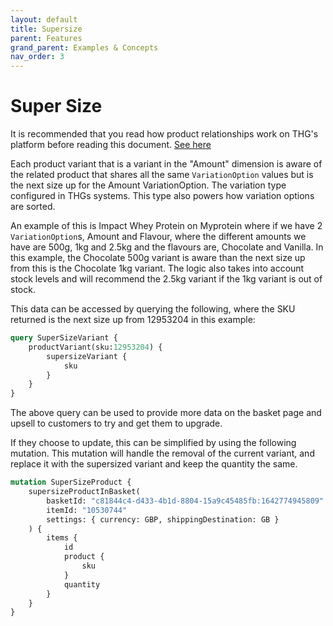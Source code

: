```yaml
---
layout: default
title: Supersize
parent: Features
grand_parent: Examples & Concepts
nav_order: 3
---
```


# Super Size
It is recommended that you read how product relationships work on THG's platform before reading this document. [See here](../product/index.md#relationships)

Each product variant that is a variant in the "Amount" dimension is aware of the related product that shares all the same `VariationOption` values but is the next size up for the Amount VariationOption.
The variation type configured in THGs systems. This type also powers how variation options are sorted.

An example of this is Impact Whey Protein on Myprotein where if we have 2 `VariationOption`s, Amount and Flavour, where the different amounts we have are 500g, 1kg and 2.5kg and the flavours are, Chocolate and Vanilla. 
In this example, the Chocolate 500g variant is aware than the next size up from this is the Chocolate 1kg variant. The logic also takes into account stock levels and will recommend the 2.5kg variant if the 1kg variant is out of stock.

This data can be accessed by querying the following, where the SKU returned is the next size up from 12953204 in this example:

```graphql
query SuperSizeVariant {
    productVariant(sku:12953204) {
        supersizeVariant {
            sku
        }
    }
}
```

The above query can be used to provide more data on the basket page and upsell to customers to try and get them to upgrade.

If they choose to update, this can be simplified by using the following mutation. This mutation will handle the removal of the current variant, and replace it with the supersized variant and keep the quantity the same.

```graphql
mutation SuperSizeProduct {
    supersizeProductInBasket(
        basketId: "c81844c4-d433-4b1d-8804-15a9c45485fb:1642774945809"
        itemId: "10530744"
        settings: { currency: GBP, shippingDestination: GB }
    ) {
        items {
            id
            product {
                sku
            }
            quantity
        }
    }
}
```